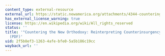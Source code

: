 ```yaml
---
content_type: external-resource
external_url: https://static.newamerica.org/attachments/4344-countering-the-new-orthodoxy/Ollivant_Reinterpreting_Counterinsurgency.5d769bb8f672493a9fd1086919de9f51.pdf
has_external_license_warning: true
license: https://en.wikipedia.org/wiki/All_rights_reserved
status: ''
title: '"Countering the New Orthodoxy: Reinterpreting Counterinsurgency in Iraq,"
  (PDF)'
uid: 2f5b8ef3-1263-4afe-bfe0-5a5b186c19cc
wayback_url: ''
---
```

